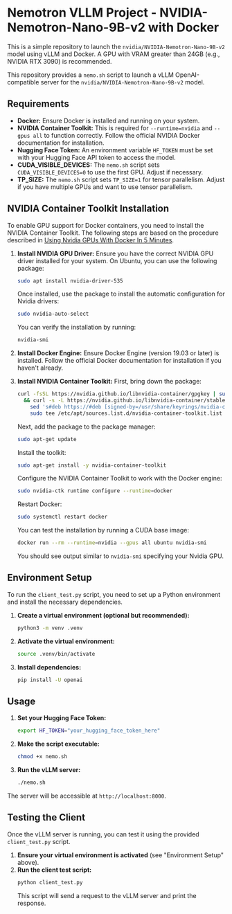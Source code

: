 # Nemotron VLLM Project - NVIDIA-Nemotron-Nano-9B-v2 with Docker

This is a simple repository to launch the `nvidia/NVIDIA-Nemotron-Nano-9B-v2` model using vLLM and Docker. A GPU with VRAM greater than 24GB (e.g., NVIDIA RTX 3090) is recommended.

This repository provides a `nemo.sh` script to launch a vLLM OpenAI-compatible server for the `nvidia/NVIDIA-Nemotron-Nano-9B-v2` model.

## Requirements

*   **Docker:** Ensure Docker is installed and running on your system.
*   **NVIDIA Container Toolkit:** This is required for `--runtime=nvidia` and `--gpus all` to function correctly. Follow the official NVIDIA Docker documentation for installation.
*   **Nugging Face Token:** An environment variable `HF_TOKEN` must be set with your Hugging Face API token to access the model.
*   **CUDA_VISIBLE_DEVICES:** The `nemo.sh` script sets `CUDA_VISIBLE_DEVICES=0` to use the first GPU. Adjust if necessary.
*   **TP_SIZE:** The `nemo.sh` script sets `TP_SIZE=1` for tensor parallelism. Adjust if you have multiple GPUs and want to use tensor parallelism.

## NVIDIA Container Toolkit Installation

To enable GPU support for Docker containers, you need to install the NVIDIA Container Toolkit. The following steps are based on the procedure described in [Using Nvidia GPUs With Docker In 5 Minutes](https://dev.to/thenjdevopsguy/using-nvidia-gpus-with-docker-in-5-minutes-386g).

1.  **Install NVIDIA GPU Driver:**
    Ensure you have the correct NVIDIA GPU driver installed for your system. On Ubuntu, you can use the following package:
    ```bash
    sudo apt install nvidia-driver-535
    ```
    Once installed, use the package to install the automatic configuration for Nvidia drivers:
    ```bash
    sudo nvidia-auto-select
    ```
    You can verify the installation by running:
    ```bash
    nvidia-smi
    ```

2.  **Install Docker Engine:**
    Ensure Docker Engine (version 19.03 or later) is installed. Follow the official Docker documentation for installation if you haven't already.

3.  **Install NVIDIA Container Toolkit:**
    First, bring down the package:
    ```bash
    curl -fsSL https://nvidia.github.io/libnvidia-container/gpgkey | sudo gpg --dearmor -o /usr/share/keyrings/nvidia-container-toolkit-keyring.gpg \
      && curl -s -L https://nvidia.github.io/libnvidia-container/stable/deb/nvidia-container-toolkit.list | \
        sed 's#deb https://#deb [signed-by=/usr/share/keyrings/nvidia-container-toolkit-keyring.gpg] https://#g' | \
        sudo tee /etc/apt/sources.list.d/nvidia-container-toolkit.list
    ```
    Next, add the package to the package manager:
    ```bash
    sudo apt-get update
    ```
    Install the toolkit:
    ```bash
    sudo apt-get install -y nvidia-container-toolkit
    ```
    Configure the NVIDIA Container Toolkit to work with the Docker engine:
    ```bash
    sudo nvidia-ctk runtime configure --runtime=docker
    ```
    Restart Docker:
    ```bash
    sudo systemctl restart docker
    ```
    You can test the installation by running a CUDA base image:
    ```bash
    docker run --rm --runtime=nvidia --gpus all ubuntu nvidia-smi
    ```
    You should see output similar to `nvidia-smi` specifying your Nvidia GPU.

## Environment Setup

To run the `client_test.py` script, you need to set up a Python environment and install the necessary dependencies.

1.  **Create a virtual environment (optional but recommended):**
    ```bash
    python3 -m venv .venv
    ```
2.  **Activate the virtual environment:**
    ```bash
    source .venv/bin/activate
    ```
3.  **Install dependencies:**
    ```bash
    pip install -U openai
    ```

## Usage

1.  **Set your Hugging Face Token:**
    ```bash
    export HF_TOKEN="your_hugging_face_token_here"
    ```
2.  **Make the script executable:**
    ```bash
    chmod +x nemo.sh
    ```
3.  **Run the vLLM server:**
    ```bash
    ./nemo.sh
    ```

The server will be accessible at `http://localhost:8000`.

## Testing the Client

Once the vLLM server is running, you can test it using the provided `client_test.py` script.

1.  **Ensure your virtual environment is activated** (see "Environment Setup" above).
2.  **Run the client test script:**
    ```bash
    python client_test.py
    ```
    This script will send a request to the vLLM server and print the response.
